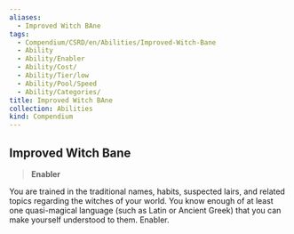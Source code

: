 ```yaml
---
aliases:
  - Improved Witch BAne
tags:
  - Compendium/CSRD/en/Abilities/Improved-Witch-Bane
  - Ability
  - Ability/Enabler
  - Ability/Cost/
  - Ability/Tier/low
  - Ability/Pool/Speed
  - Ability/Categories/
title: Improved Witch BAne
collection: Abilities
kind: Compendium
---
```

## Improved Witch Bane                                                    
>**Enabler**  
  
You are trained in the traditional names, habits, suspected lairs, and related topics regarding the witches of your world. You know enough of at least one quasi-magical language (such as Latin or Ancient Greek) that you can make yourself understood to them. Enabler.
